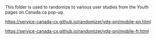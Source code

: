 
This folder is used to randomize to various user studies from the Youth pages on Canada.ca pop-up.

https://service-canada-cx.github.io/randomizer/ydg-pnj/mobile-en.html

https://service-canada-cx.github.io/randomizer/ydg-pnj/mobile-fr.html

